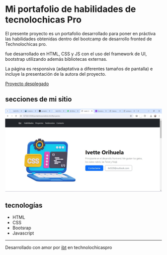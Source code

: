 # Mi portafolio de habilidades de tecnolochicas Pro 

El presente proyecto es un portafolio desarrollado para poner en práctiva las habilidades obtenidas dentro del bootcamp de desarrollo fronted de Technolochicas pro.

fue desarrollado en HTML, CSS y JS con el uso del framework de UI, bootstrap utilizando además bibliotecas externas.

La página es responsiva (adaptativa a diferentes tamaños de pantalla) e incluye la presentación de la autora del proyecto.

[Proyecto desplegado](http://127.0.0.1:5500/portafolio/portafolio.html)

## secciones de mi sitio

![Presentación](assets/readme/img1.jpeg)

## tecnologías

* HTML
* CSS
* Bootsrap
* Javascript

---

Desarrollado con amor por [ibt](https://www.instagram.com/gatodurazon/) en technolochicaspro 